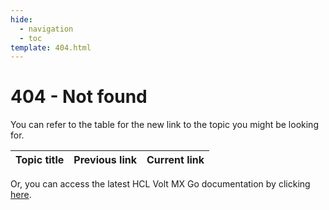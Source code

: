 ```yaml
---
hide:
  - navigation
  - toc
template: 404.html
---
```


# 404 - Not found

<div id="error404Message"></div>

You can refer to the table for the new link to the topic you might be looking for.

<table>
 <thead>
   <tr>
     <th>Topic title</th>
     <th>Previous link</th>
     <th>Current link</th>
   </tr>
  </thead>
  <tbody id="linkBody">
  </tbody>
</table>

<script type="text/javascript">
   const locationPrefix = '{{ site_url }}';
   bootstrap(locationPrefix);
</script>

Or, you can access the latest HCL Volt MX Go documentation by clicking <a href="https://opensource.hcltechsw.com/voltmxgo-documentation/index.html">here</a>.
